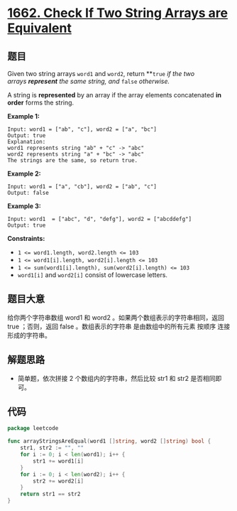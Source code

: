# [1662. Check If Two String Arrays are Equivalent](https://leetcode.com/problems/check-if-two-string-arrays-are-equivalent/)


## 题目

Given two string arrays `word1` and `word2`, return **`true` *if the two arrays **represent** the same string, and* `false` *otherwise.*

A string is **represented** by an array if the array elements concatenated **in order** forms the string.

**Example 1:**

```
Input: word1 = ["ab", "c"], word2 = ["a", "bc"]
Output: true
Explanation:
word1 represents string "ab" + "c" -> "abc"
word2 represents string "a" + "bc" -> "abc"
The strings are the same, so return true.
```

**Example 2:**

```
Input: word1 = ["a", "cb"], word2 = ["ab", "c"]
Output: false
```

**Example 3:**

```
Input: word1  = ["abc", "d", "defg"], word2 = ["abcddefg"]
Output: true
```

**Constraints:**

- `1 <= word1.length, word2.length <= 103`
- `1 <= word1[i].length, word2[i].length <= 103`
- `1 <= sum(word1[i].length), sum(word2[i].length) <= 103`
- `word1[i]` and `word2[i]` consist of lowercase letters.

## 题目大意

给你两个字符串数组 word1 和 word2 。如果两个数组表示的字符串相同，返回 true ；否则，返回 false 。数组表示的字符串 是由数组中的所有元素 按顺序 连接形成的字符串。

## 解题思路

- 简单题，依次拼接 2 个数组内的字符串，然后比较 str1 和 str2 是否相同即可。

## 代码

```go
package leetcode

func arrayStringsAreEqual(word1 []string, word2 []string) bool {
	str1, str2 := "", ""
	for i := 0; i < len(word1); i++ {
		str1 += word1[i]
	}
	for i := 0; i < len(word2); i++ {
		str2 += word2[i]
	}
	return str1 == str2
}
```